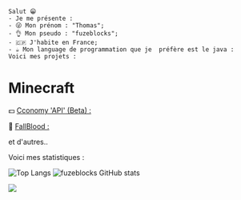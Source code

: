 ```
Salut 😁
- Je me présente :
- 😜 Mon prénom : "Thomas";
- 👌 Mon pseudo : "fuzeblocks";
- 🇨🇵 J'habite en France;
- ☕ Mon language de programmation que je  préfère est le java :
Voici mes projets :
```
# Minecraft 
💵 [Cconomy 'API' (Beta) :](https://github.com/fuzeblocks/Cconomy)

🏥 [FallBlood :](https://github.com/fuzeblocks/FallBlood) 

et d'autres..

Voici mes statistiques :

![Top Langs](https://github-readme-stats.vercel.app/api/top-langs/?username=fuzeblocks&layout=compact)
![fuzeblocks GitHub stats](https://github-readme-stats.vercel.app/api?username=fuzeblocks&show_icons=true&theme=dark)


![](https://komarev.com/ghpvc/?username=fuzeblocks)

